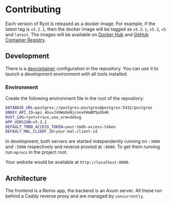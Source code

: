 # Contributing

Each version of Ryot is released as a docker image. For example, if the latest tag is
`v5.2.1`, then the docker image will be tagged as `v5.2.1`, `v5.2`, `v5` and `latest`. The
images will be available on [Docker Hub](https://hub.docker.com/r/ignisda/ryot) and [GitHub
Container Registry](https://ghcr.io/ignisda/ryot).

## Development

There is a [devcontainer](https://code.visualstudio.com/docs/devcontainers/containers)
configuration in the repository. You can use it to launch a development environment
with all tools installed.

### Environment

Create the following environment file in the root of the repository:

```bash title=".env"
DATABASE_URL=postgres://postgres:postgres@postgres:5432/postgres
UNKEY_API_ID=api_4GvvJVbWobkNjcnnvFHmBP5pXb4K
RUST_LOG=ryot=trace,sea_orm=debug
APP_VERSION=v5.2.1
DEFAULT_TMDB_ACCESS_TOKEN=your-tmdb-access-token
DEFAULT_MAL_CLIENT_ID=your-mal-client-id
```

In development, both servers are started independently running on `:3000` and `:5000`
respectively and reverse proxied at `:8000`. To get them running run `mprocs` in the
project root.

Your website would be available at `http://localhost:8000`.

## Architecture

The frontend is a Remix app, the backend is an Axum server. All these run behind a Caddy
reverse proxy and are managed by `concurrently`.
